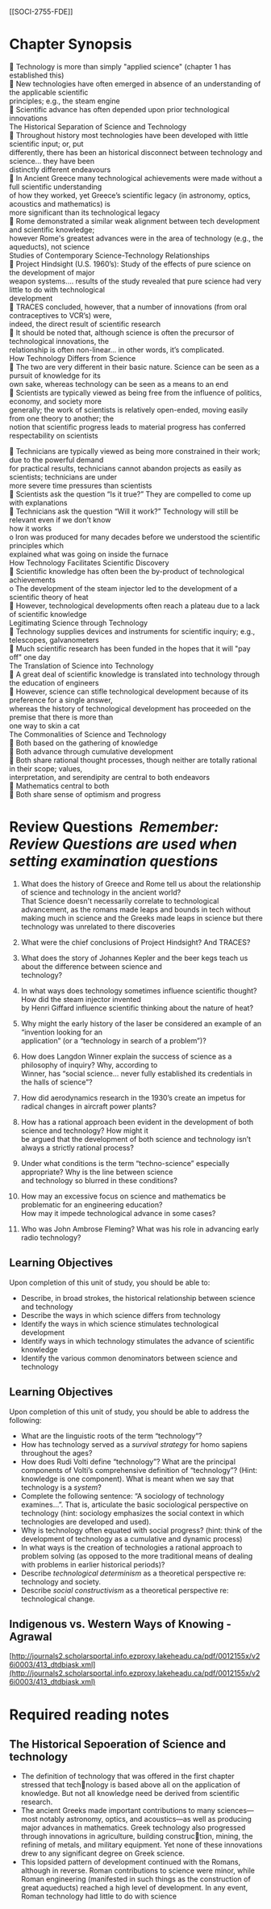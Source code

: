 [[SOCI-2755-FDE]]
# Chapter Synopsis
 Technology is more than simply "applied science" (chapter 1 has established this)  
 New technologies have often emerged in absence of an understanding of the applicable scientific  
principles; e.g., the steam engine  
 Scientific advance has often depended upon prior technological innovations  
The Historical Separation of Science and Technology  
 Throughout history most technologies have been developed with little scientific input; or, put  
differently, there has been an historical disconnect between technology and science... they have been  
distinctly different endeavours  
 In Ancient Greece many technological achievements were made without a full scientific understanding  
of how they worked, yet Greece’s scientific legacy (in astronomy, optics, acoustics and mathematics) is  
more significant than its technological legacy  
 Rome demonstrated a similar weak alignment between tech development and scientific knowledge;  
however Rome's greatest advances were in the area of technology (e.g., the aqueducts), not science  
Studies of Contemporary Science-Technology Relationships  
 Project Hindsight (U.S. 1960’s): Study of the effects of pure science on the development of major  
weapon systems.... results of the study revealed that pure science had very little to do with technological  
development  
 TRACES concluded, however, that a number of innovations (from oral contraceptives to VCR’s) were,  
indeed, the direct result of scientific research  
 It should be noted that, although science is often the precursor of technological innovations, the  
relationship is often non-linear... in other words, it’s complicated.  
How Technology Differs from Science  
 The two are very different in their basic nature. Science can be seen as a pursuit of knowledge for its  
own sake, whereas technology can be seen as a means to an end  
 Scientists are typically viewed as being free from the influence of politics, economy, and society more  
generally; the work of scientists is relatively open-ended, moving easily from one theory to another; the  
notion that scientific progress leads to material progress has conferred respectability on scientists

 Technicians are typically viewed as being more constrained in their work; due to the powerful demand  
for practical results, technicians cannot abandon projects as easily as scientists; technicians are under  
more severe time pressures than scientists  
 Scientists ask the question “Is it true?” They are compelled to come up with explanations  
 Technicians ask the question “Will it work?” Technology will still be relevant even if we don’t know  
how it works  
o Iron was produced for many decades before we understood the scientific principles which  
explained what was going on inside the furnace  
How Technology Facilitates Scientific Discovery  
 Scientific knowledge has often been the by-product of technological achievements  
o The development of the steam injector led to the development of a scientific theory of heat  
 However, technological developments often reach a plateau due to a lack of scientific knowledge  
Legitimating Science through Technology  
 Technology supplies devices and instruments for scientific inquiry; e.g., telescopes, galvanometers  
 Much scientific research has been funded in the hopes that it will "pay off" one day  
The Translation of Science into Technology  
 A great deal of scientific knowledge is translated into technology through the education of engineers  
 However, science can stifle technological development because of its preference for a single answer,  
whereas the history of technological development has proceeded on the premise that there is more than  
one way to skin a cat  
The Commonalities of Science and Technology  
 Both based on the gathering of knowledge  
 Both advance through cumulative development  
 Both share rational thought processes, though neither are totally rational in their scope; values,  
interpretation, and serendipity are central to both endeavors  
 Mathematics central to both  
 Both share sense of optimism and progress

# Review Questions  _Remember: Review Questions are used when setting examination questions_

1. What does the history of Greece and Rome tell us about the relationship of science and technology in the ancient world?  
	That Science doesn't necessarily correlate to technological advancement, as the romans made leaps and bounds in tech without making much in science and the Greeks made leaps in science but there technology was unrelated to there discoveries  
2. What were the chief conclusions of Project Hindsight? And TRACES?  
3. What does the story of Johannes Kepler and the beer kegs teach us about the difference between science and  
technology?  
4. In what ways does technology sometimes influence scientific thought? How did the steam injector invented  
by Henri Giffard influence scientific thinking about the nature of heat?

5. Why might the early history of the laser be considered an example of an “invention looking for an  
application” (or a “technology in search of a problem”)?  
6. How does Langdon Winner explain the success of science as a philosophy of inquiry? Why, according to  
Winner, has “social science... never fully established its credentials in the halls of science”?  
7. How did aerodynamics research in the 1930’s create an impetus for radical changes in aircraft power plants?  
8. How has a rational approach been evident in the development of both science and technology? How might it  
be argued that the development of both science and technology isn’t always a strictly rational process?  
9. Under what conditions is the term “techno-science” especially appropriate? Why is the line between science  
and technology so blurred in these conditions?  
10. How may an excessive focus on science and mathematics be problematic for an engineering education?  
How may it impede technological advance in some cases?  
11. Who was John Ambrose Fleming? What was his role in advancing early radio technology?

## **Learning Objectives**

Upon completion of this unit of study, you should be able to:  
-  Describe, in broad strokes, the historical relationship between science and technology  
-  Describe the ways in which science differs from technology  
-  Identify the ways in which science stimulates technological development  
-  Identify ways in which technology stimulates the advance of scientific knowledge  
-  Identify the various common denominators between science and technology

## **Learning Objectives**

Upon completion of this unit of study, you should be able to address the following:

- What are the linguistic roots of the term “technology”?
- How has technology served as a _survival strategy_ for homo sapiens throughout the ages?
- How does Rudi Volti define “technology”? What are the principal components of Volti’s comprehensive definition of “technology”? (Hint: knowledge is one component). What is meant when we say that technology is a _system_?
- Complete the following sentence: “A sociology of technology examines…”. That is, articulate the basic sociological perspective on technology (hint: sociology emphasizes the social context in which technologies are developed and used).
- Why is technology often equated with social progress? (hint: think of the development of technology as a cumulative and dynamic process)
- In what ways is the creation of technologies a rational approach to problem solving (as opposed to the more traditional means of dealing with problems in earlier historical periods)?
- Describe _technological determinism_ as a theoretical perspective re: technology and society.
- Describe _social constructivism_ as a theoretical perspective re: technological change.


## Indigenous vs. Western Ways of Knowing -Agrawal
[http://journals2.scholarsportal.info.ezproxy.lakeheadu.ca/pdf/0012155x/v26i0003/413_dtdbiask.xml](http://journals2.scholarsportal.info.ezproxy.lakeheadu.ca/pdf/0012155x/v26i0003/413_dtdbiask.xml)
# Required reading notes
## The Historical Sepoeration of Science and technology

- The definition of technology that was offered in the first chapter stressed that technology is based above all on the application of knowledge. But not all knowledge need be derived from scientific research.
- The ancient Greeks made important contributions to many sciences—most notably astronomy, optics, and acoustics—as well as producing major advances in mathematics. Greek technology also progressed through innovations in agriculture, building construction, mining, the refining of metals, and military equipment. Yet none of these innovations drew to any significant degree on Greek science.
- This lopsided pattern of development continued with the Romans, although in reverse. Roman contributions to science were minor, while Roman engineering (manifested in such things as the construction of great aqueducts) reached a high level of development. In any event, Roman technology had little to do with science